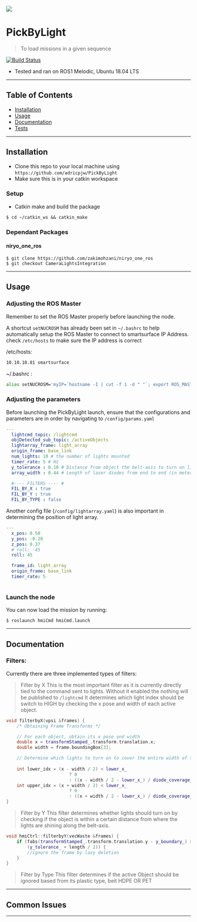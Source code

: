  
<a href="https://github.com/adricpjw/PickByLight"><img src="https://i.imgur.com/060HCVy.jpg"></a>

# PickByLight

> To load missions in a given sequence 

[![Build Status](http://img.shields.io/travis/badges/badgerbadgerbadger.svg?style=flat-square)](https://travis-ci.org/badges/badgerbadgerbadger) 

- Tested and ran on ROS1 Melodic, Ubuntu 18.04 LTS

---

## Table of Contents 

- [Installation](#installation)
- [Usage](#usage)
- [Documentation](#documentation)
- [Tests](#tests)

---

## Installation

- Clone this repo to your local machine using `https://github.com/adricpjw/PickByLight`
- Make sure this is in your catkin workspace

### Setup

- Catkin make and build the package

```shell
$ cd ~/catkin_ws && catkin_make
```

### Dependant Packages

#### niryo_one_ros
```shell
$ git clone https://github.com/zakimohzani/niryo_one_ros
$ git checkout CameraLightsIntegration
```

---
## Usage

### Adjusting the ROS Master
Remember to set the ROS Master properly before launching the node.

A shortcut `setNUCROSM` has already been set in `~/.bashrc` to help automatically setup the ROS Master to connect to smartsurface IP Address. check `/etc/hosts` to make sure the IP address is correct


/etc/hosts:
```bash
10.10.10.81 smartsurface
```

~/.bashrc :
```bash
alias setNUCROSM='myIP=`hostname -I | cut -f 1 -d " "`; export ROS_MASTER_URI=http://smartsurface:11311; export ROS_HOSTNAME=${myIP}; export ROS_IP=${myIP}'
```


### Adjusting the parameters
Before launching the PickByLight launch, ensure that the configurations and parameters are in order by navigating to `/config/params.yaml`
```yaml
---
  lightcmd_topic: /lightcmd
  objDetected_sub_topic: /activeObjects
  lightarray_frame: light_array
  origin_frame: base_link
  num_lights: 10 # the number of lights mounted
  timer_rate: 5 # Hz
  y_tolerance : 0.10 # Distance from object the belt-axis to turn on light (in meters)
  array_width : 0.44 # Length of laser diodes from end to end (in meters)

  #---- FILTERS ---- #
  FIL_BY_X : true
  FIL_BY_Y : true
  FIL_BY_TYPE : false
```

Another config file (`/config/lightarray.yaml`) is also important in determining the position of light array.
```yaml
---
  x_pos: 0.50
  y_pos: -0.20
  z_pos: 0.37
  # roll: -45
  roll: 45

  frame_id: light_array
  origin_frame: base_link
  timer_rate: 5
  
```

### Launch the node
You can now load the mission by running:
```shell
$ roslaunch hmiCmd hmiCmd.launch
```


---
## Documentation 

### Filters:

Currently there are three implemented types of filters: 

> Filter by X
This is the most important filter as it is currently directly tied to the command sent to lights. Without it enabled the nothing will be published to `/lightcmd`
It determines which light index should be switch to HIGH by checking the x pose and width of each active object.
```cpp
void filterbyX(vpsi &frames) {
    /* Obtaining Frame Transforms */

    // For each object, obtain its x pose and width 
    double x = transformStamped_.transform.translation.x;
    double width = frame.boundingBox[3];

    // Determine which lights to turn on to cover the entire width of the object
    
    int lower_idx = (x - width / 2) < lower_x_
                        ? 0
                        : ((x - width / 2 - lower_x_) / diode_coverage_);
    int upper_idx = (x + width / 2) < lower_x_
                        ? 0
                        : ((x + width / 2 - lower_x_) / diode_coverage_);
}

```

> Filter by Y
This filter determines whether lights should turn on by checking if the object is within a certain distance from where the lights are shining along the belt-axis.

```cpp
void hmiCtrl::filterbyY(vecWaste &frames) {
    if (fabs(transformStamped_.transform.translation.y - y_boundary_) >
        (y_tolerance_ + length / 2)) {
        //ignore the frame by lazy deletion
    }
}
```

> Filter by Type
This filter determines if the active Object should be ignored based from its plastic type, beit HDPE OR PET


---
## Common Issues





---
